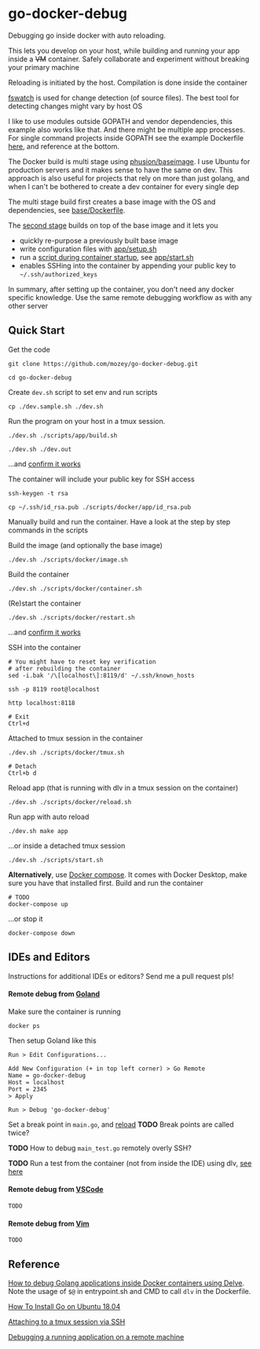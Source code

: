 # go-docker-debug

Debugging go inside docker with auto reloading.

This lets you develop on your host, 
while building and running your app inside a <s>VM</s> container.
Safely collaborate and experiment without breaking your primary machine 

Reloading is initiated by the host. Compilation is done inside the container

[fswatch](https://github.com/emcrisostomo/fswatch)
is used for change detection (of source files). 
The best tool for detecting changes might vary by host OS

I like to use modules outside GOPATH and vendor dependencies,
this example also works like that. And there might be multiple app processes.
For single command projects inside GOPATH see the example Dockerfile
[here](https://blog.golang.org/docker), and reference at the bottom.

The Docker build is multi stage using 
[phusion/baseimage](https://github.com/phusion/baseimage-docker).
I use Ubuntu for production servers and it makes sense to have the same on dev.
This approach is also useful for projects that rely on more than just golang,
and when I can't be bothered to create a dev container for every single dep

The multi stage build first creates a base image with the OS and dependencies,
see [base/Dockerfile](https://github.com/mozey/go-docker-debug/blob/master/docker/base/Dockerfile).

The [second stage](https://github.com/mozey/go-docker-debug/blob/master/docker/app/Dockerfile) 
builds on top of the base image and it lets you
- quickly re-purpose a previously built base image
- write configuration files with [app/setup.sh](https://github.com/mozey/go-docker-debug/blob/master/docker/app/setup.sh) 
- run a [script during container startup](https://github.com/phusion/baseimage-docker#running-scripts-during-container-startup),
see [app/start.sh](https://github.com/mozey/go-docker-debug/blob/master/docker/app/start.sh)
- enables SSHing into the container 
by appending your public key to `~/.ssh/authorized_keys`

In summary, after setting up the container, 
you don't need any docker specific knowledge.
Use the same remote debugging workflow as with any other server    

## Quick Start

Get the code
    
    git clone https://github.com/mozey/go-docker-debug.git
    
    cd go-docker-debug
    
Create `dev.sh` script to set env and run scripts

    cp ./dev.sample.sh ./dev.sh
    
Run the program on your host in a tmux session.

    ./dev.sh ./scripts/app/build.sh 
    
    ./dev.sh ./dev.out

...and [confirm it works](http://localhost:8118)
    
The container will include your public key for SSH access

    ssh-keygen -t rsa
        
    cp ~/.ssh/id_rsa.pub ./scripts/docker/app/id_rsa.pub
    
Manually build and run the container. 
Have a look at the step by step commands in the scripts

Build the image (and optionally the base image) 

    ./dev.sh ./scripts/docker/image.sh
    
Build the container
    
    ./dev.sh ./scripts/docker/container.sh
    
(Re)start the container
    
    ./dev.sh ./scripts/docker/restart.sh
    
...and [confirm it works](http://localhost:8118)
    
SSH into the container

    # You might have to reset key verification 
    # after rebuilding the container
    sed -i.bak '/\[localhost\]:8119/d' ~/.ssh/known_hosts
    
    ssh -p 8119 root@localhost
    
    http localhost:8118

    # Exit
    Ctrl+d
    
Attached to tmux session in the container

    ./dev.sh ./scripts/docker/tmux.sh
    
    # Detach
    Ctrl+b d
    
Reload app (that is running with dlv in a tmux session on the container)
    
    ./dev.sh ./scripts/docker/reload.sh
    
Run app with auto reload

    ./dev.sh make app
    
...or inside a detached tmux session

    ./dev.sh ./scripts/start.sh    
        
**Alternatively**, 
use [Docker compose](https://docs.docker.com/compose/install).
It comes with Docker Desktop, make sure you have that installed first.
Build and run the container 
    
    # TODO
    docker-compose up

...or stop it

    docker-compose down
    
## IDEs and Editors

Instructions for additional IDEs or editors? 
Send me a pull request pls!
    
#### Remote debug from [Goland](https://www.jetbrains.com/go/)

Make sure the container is running

    docker ps

Then setup Goland like this

    Run > Edit Configurations...
    
    Add New Configuration (+ in top left corner) > Go Remote
    Name = go-docker-debug
    Host = localhost
    Port = 2345
    > Apply
    
    Run > Debug 'go-docker-debug'
    
Set a break point in `main.go`,
and [reload](http://localhost:8118) 
**TODO** Break points are called twice?

**TODO** How to debug `main_test.go` remotely overly SSH?

**TODO** Run a test from the container (not from inside the IDE) using dlv,
[see here](https://stackoverflow.com/a/43403880/639133)

#### Remote debug from [VSCode](https://code.visualstudio.com/)

    TODO
    
#### Remote debug from [Vim](https://www.vim.org/)
    
    TODO

## Reference

[How to debug Golang applications inside Docker containers using Delve](https://mikemadisonweb.github.io/2018/06/14/go-remote-debug/).
Note the usage of `$@` in entrypoint.sh and CMD to call `dlv` in the Dockerfile.

[How To Install Go on Ubuntu 18.04](https://www.digitalocean.com/community/tutorials/how-to-install-go-on-ubuntu-18-04)

[Attaching to a tmux session via SSH](https://superuser.com/a/912400/537059)

[Debugging a running application on a remote machine](https://blog.jetbrains.com/go/2019/02/06/debugging-with-goland-getting-started)